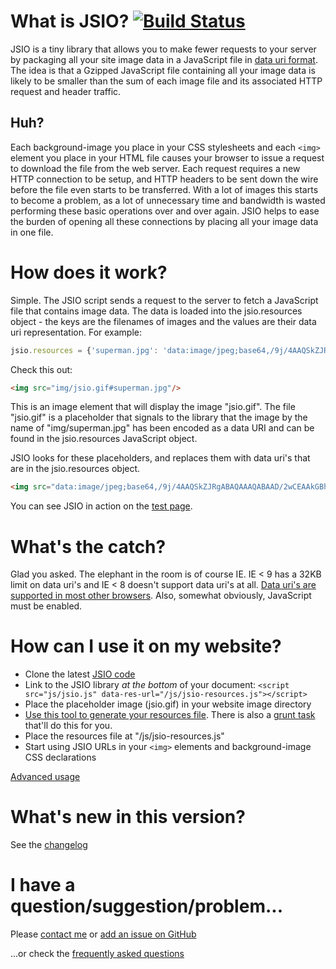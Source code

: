 What is JSIO? [![Build Status](https://travis-ci.org/alanshaw/JavaScript-Image-Optimiser.png)](https://travis-ci.org/alanshaw/JavaScript-Image-Optimiser)
=============

JSIO is a tiny library that allows you to make fewer requests to your server by packaging all your site image data in a JavaScript file in [data uri format](http://en.wikipedia.org/wiki/Data_URI_scheme). The idea is that a Gzipped JavaScript file containing all your image data is likely to be smaller than the sum of each image file and its associated HTTP request and header traffic.

Huh?
----

Each background-image you place in your CSS stylesheets and each `<img>` element you place in your HTML file causes your browser to issue a request to download the file from the web server. Each request requires a new HTTP connection to be setup, and HTTP headers to be sent down the wire before the file even starts to be transferred. With a lot of images this starts to become a problem, as a lot of unnecessary time and bandwidth is wasted performing these basic operations over and over again. JSIO helps to ease the burden of opening all these connections by placing all your image data in one file.


How does it work?
=================

Simple. The JSIO script sends a request to the server to fetch a JavaScript file that contains image data. The data is loaded into the jsio.resources object - the keys are the filenames of images and the values are their data uri representation. For example:

```javascript
jsio.resources = {'superman.jpg': 'data:image/jpeg;base64,/9j/4AAQSkZJRgABAQAAAQABAAD/2wCEAAkGBhISEBU...'};
```

Check this out:

```html
<img src="img/jsio.gif#superman.jpg"/>
```

This is an image element that will display the image &quot;jsio.gif&quot;. The file &quot;jsio.gif&quot; is a placeholder that signals to the library that the image by the name of &quot;img/superman.jpg&quot; has been encoded as a data URI and can be found in the jsio.resources JavaScript object.

JSIO looks for these placeholders, and replaces them with data uri's that are in the jsio.resources object.

```html
<img src="data:image/jpeg;base64,/9j/4AAQSkZJRgABAQAAAQABAAD/2wCEAAkGBhISEBU..."/>
```

You can see JSIO in action on the [test page](http://alanshaw.github.com/JavaScript-Image-Optimiser/test.html).

What's the catch?
=================

Glad you asked. The elephant in the room is of course IE. IE < 9 has a 32KB limit on data uri's and IE < 8 doesn't support data uri's at all. [Data uri's are supported in most other browsers](http://en.wikipedia.org/wiki/Data_URI_scheme#Web_browser_support). Also, somewhat obviously, JavaScript must be enabled.

How can I use it on my website?
===============================

- Clone the latest [JSIO code](https://github.com/alanshaw/JavaScript-Image-Optimiser/)
- Link to the JSIO library _at the bottom_ of your document: `<script src="js/jsio.js" data-res-url="/js/jsio-resources.js"></script>`
- Place the placeholder image (jsio.gif) in your website image directory
- [Use this tool to generate your resources file](http://alanshaw.github.com/JavaScript-Image-Optimiser/to-data-url.html). There is also a [grunt task](https://npmjs.org/package/grunt-jsio) that'll do this for you.
- Place the resources file at "/js/jsio-resources.js"
- Start using JSIO URLs in your `<img>` elements and background-image CSS declarations

[Advanced usage](https://github.com/alanshaw/JavaScript-Image-Optimiser/blob/master/doc/advanced-usage.md)

What's new in this version?
===========================

See the [changelog](https://github.com/alanshaw/JavaScript-Image-Optimiser/blob/master/CHANGELOG)

I have a question/suggestion/problem...
=======================================

Please [contact me](http://freestyle-developments.co.uk/contact) or [add an issue on GitHub](https://github.com/alanshaw/JavaScript-Image-Optimiser/issues)

...or check the [frequently asked questions](https://github.com/alanshaw/JavaScript-Image-Optimiser/blob/master/doc/faq.md)